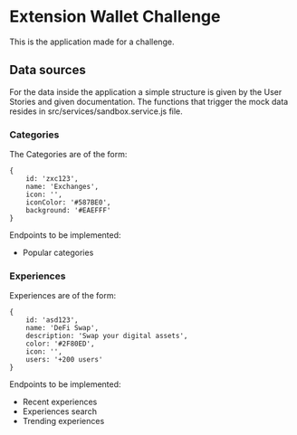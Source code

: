 # Extension Wallet Challenge

This is the application made for a challenge.

## Data sources

For the data inside the application a simple structure is given by the User Stories and given documentation.
The functions that trigger the mock data resides in src/services/sandbox.service.js file.

### Categories

The Categories are of the form:

```
{
    id: 'zxc123',
    name: 'Exchanges',
    icon: '',
    iconColor: '#587BE0',
    background: '#EAEFFF'
}
```

Endpoints to be implemented:
- Popular categories

### Experiences

Experiences are of the form:

```
{
    id: 'asd123',
    name: 'DeFi Swap',
    description: 'Swap your digital assets',
    color: '#2F80ED',
    icon: '',
    users: '+200 users'
}
```

Endpoints to be implemented:
- Recent experiences
- Experiences search
- Trending experiences